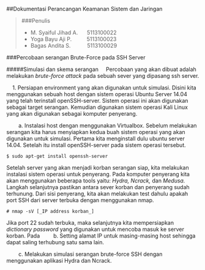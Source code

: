 ##Dokumentasi Perancangan Keamanan Sistem dan Jaringan

>###Penulis
>* M. Syaiful Jihad A.&nbsp;&nbsp;&nbsp;&nbsp;&nbsp;&nbsp;5113100022
>* Yoga Bayu Aji P.&nbsp;&nbsp;&nbsp;&nbsp;&nbsp;&nbsp;&nbsp;&nbsp;&nbsp;&nbsp;5113100023
>* Bagas Andita S.&nbsp;&nbsp;&nbsp;&nbsp;&nbsp;&nbsp;&nbsp;&nbsp;&nbsp;&nbsp;&nbsp;5113100029

###Percobaan serangan Brute-Force pada SSH Server

#####Simulasi dan skema serangan
&nbsp;&nbsp;&nbsp;&nbsp;Percobaan yang akan dibuat adalah melakukan _brute-force attack_ pada sebuah sever yang dipasang ssh server.

&nbsp;&nbsp;&nbsp;&nbsp;1. Persiapan environment yang akan digunakan untuk simulasi.
Disini kita menggunakan sebuah host dengan sistem operasi Ubuntu Server 14.04 yang telah terinstall openSSH-server. Sistem operasi ini akan digunakan sebagai target serangan. Kemudian digunakan sistem operasi Kali Linux yang akan digunakan sebagai komputer penyerang.

&nbsp;&nbsp;&nbsp;&nbsp;&nbsp;&nbsp;&nbsp;&nbsp;a. Instalasi host dengan menggunakan Virtualbox.
Sebelum melakukan serangan kita harus menyiapkan kedua buah sistem operasi yang akan digunakan untuk simulasi. Pertama kita menginstall dulu ubuntu server 14.04. Setelah itu install openSSH-server pada sistem operasi tersebut. 
```
$ sudo apt-get install openssh-server
```
Setelah server yang akan menjadi korban serangan siap, kita melakukan instalasi sistem operasi untuk penyerang. Pada komputer penyerang kita akan menggunakan beberapa tools yaitu: _Hydra, Ncrack,_ dan _Medusa._
Langkah selanjutnya pastikan antara sever korban dan penyerang sudah terhunung.
Dari sisi penyerang, kita akan melakukan test dahulu apakah port SSH dari server terbuka dengan menggunakan nmap.
```
# nmap -sV [_IP address korban_]
```
Jika port 22 sudah terbuka, maka selanjutnya kita mempersiapkan _dictionary password_ yang digunakan untuk mencoba masuk ke server korban. Pada 
&nbsp;&nbsp;&nbsp;&nbsp;&nbsp;&nbsp;&nbsp;&nbsp;b. Setting alamat IP untuk masing-masing host sehingga dapat saling terhubung satu sama lain.

&nbsp;&nbsp;&nbsp;&nbsp;&nbsp;&nbsp;&nbsp;&nbsp;c. Melakukan simulasi serangan brute-force SSH dengan menggunakan aplikasi Hydra dan Ncrack.